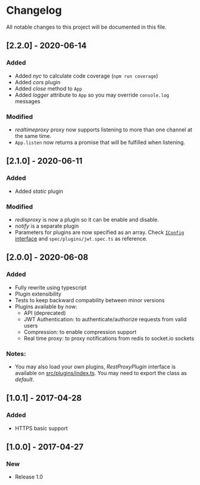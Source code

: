 # Changelog
All notable changes to this project will be documented in this file.

## [2.2.0] - 2020-06-14

### Added
- Added _nyc_ to calculate code coverage (`npm run coverage`)
- Added _cors_ plugin
- Added _close_ method to `App`
- Added _logger_ attribute to `App` so you may override `console.log` messages


### Modified
- _realtimeproxy_ proxy now supports listening to more than one channel at the same time.
- `App.listen` now returns a promise that will be fulfilled when listening.

## [2.1.0] - 2020-06-11

### Added
- Added _static_ plugin

### Modified
- _redisproxy_ is now a plugin so it can be enable and disable.
- _notify_ is a separate plugin
- Parameters for plugins are now specified as an array. Check [`IConfig` interface](./src/config.ts) and `spec/plugins/jwt.spec.ts` as reference.

## [2.0.0] - 2020-06-08

### Added
- Fully rewrite using typescript
- Plugin extensibility
- Tests to keep backward compability between minor versions
- Plugins available by now:
    - API (deprecated)
    - JWT Authentication: to authenticate/authorize requests from valid users
    - Compression: to enable compression support
    - Real time proxy: to proxy notifications from redis to socket.io sockets
### Notes:
- You may also load your own plugins, _RestProxyPlugin_ interface is available on [src/plugins/index.ts](./src/plugins/index.ts). You may need to export the class as _default_.

## [1.0.1] - 2017-04-28
### Added
- HTTPS basic support

## [1.0.0] - 2017-04-27

### New
- Release 1.0
